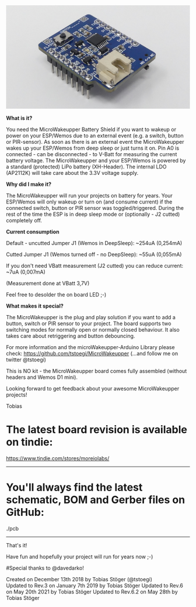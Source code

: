 ![MicroWakeupper Wemos D1 Mini Battery Shield](./pics/P1.JPG "The MicroWakeupper Wemos D1 Mini Battery Shield Front")

**What is it?**

You need the MicroWakeupper Battery Shield if you want to wakeup or power on your ESP/Wemos due to an external event (e.g. a switch, button or PIR-sensor). As soon as there is an external event the MicroWakeupper wakes up your ESP/Wemos from deep sleep or just turns it on. Pin A0 is connected - can be disconnected - to V-Batt for measuring the current battery voltage.
The MicroWakeupper and your ESP/Wemos is powered by a standard (protected) LiPo battery (XH-Header). The internal LDO (AP2112K) will take care about the 3.3V voltage supply.

**Why did I make it?**

The MicroWakeupper will run your projects on battery for years. Your ESP/Wemos will only wakeup or turn on (and consume current) if the connected switch, button or PIR sensor was toggled/triggered. During the rest of the time the ESP is in deep sleep mode or (optionally - J2 cutted) completely off.

**Current consumption**

Default - uncutted Jumper J1 (Wemos in DeepSleep): ~254uA (0,254mA)

Cutted Jumper J1 (Wemos turned off - no DeepSleep): ~55uA (0,055mA)

If you don't need VBatt measurement (J2 cutted) you can reduce current: ~7uA (0,007mA)

(Measurement done at VBatt 3,7V)

Feel free to desolder the on board LED ;-)

**What makes it special?**

The MicroWakeupper is the plug and play solution if you want to add a button, switch or PIR sensor to your project. The board supports two switching modes for normally open or normally closed behaviour. It also takes care about retriggering and button debouncing.

For more information and the microWakeupper-Arduino Library please check: https://github.com/tstoegi/MicroWakeupper
(...and follow me on twitter @tstoegi)

This is NO kit - the MicroWakeupper board comes fully assembled (without headers and Wemos D1 mini).

Looking forward to get feedback about your awesome MicroWakeupper projects!

Tobias


# The latest board revision is available on tindie:
https://www.tindie.com/stores/moreiolabs/

---
# You'll always find the latest schematic, BOM and Gerber files on GitHub:

./pcb

---

That's it!

Have fun and hopefully your project will run for years now ;-)

#Special thanks to @davedarko!

Created on December 13th 2018 by Tobias Stöger (@tstoegi)  
Updated to Rev.3 on January 7th 2019 by Tobias Stöger
Updated to Rev.6 on May 20th 2021 by Tobias Stöger
Updated to Rev.6.2 on May 28th by Tobias Stöger

